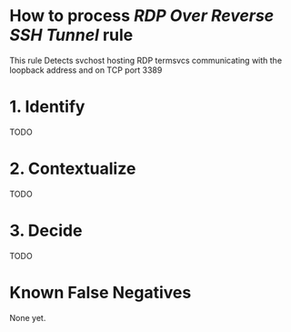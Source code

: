 # How to process *RDP Over Reverse SSH Tunnel* rule
This rule Detects svchost hosting RDP termsvcs communicating with the loopback address and on TCP port 3389

# 1. Identify
TODO

# 2. Contextualize
TODO

# 3. Decide
TODO

# Known False Negatives
None yet.
